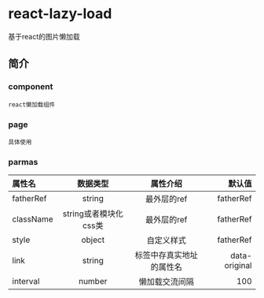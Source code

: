 # react-lazy-load
基于react的图片懒加载

## 简介

### component 
	react懒加载组件

### page
	具体使用
	
### parmas
|属性名|数据类型|属性介绍|默认值|
|:---|:---:|:---:|---:|
|fatherRef|string|最外层的ref|fatherRef|
|className|string或者模块化css类|最外层的ref|fatherRef|
|style|object|自定义样式|fatherRef|
|link|string|标签中存真实地址的属性名|data-original|
|interval|number|懒加载交流间隔|100|